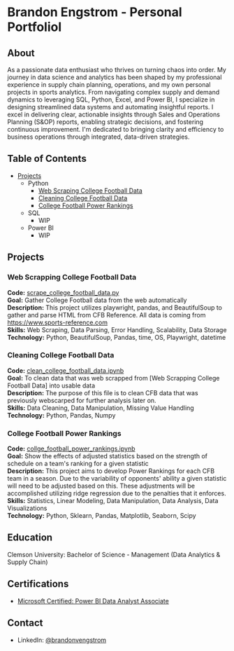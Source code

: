 # Brandon Engstrom - Personal Portfoliol

## About 

As a passionate data enthusiast who thrives on turning chaos into order. My journey in data science and analytics has been shaped by my professional experience in supply chain planning, operations, and my own personal projects in sports analytics. From navigating complex supply and demand dynamics to leveraging SQL, Python, Excel, and Power BI, I specialize in designing streamlined data systems and automating insightful reports. I excel in delivering clear, actionable insights through Sales and Operations Planning (S&OP) reports, enabling strategic decisions, and fostering continuous improvement. I'm dedicated to bringing clarity and efficiency to business operations through integrated, data-driven strategies.

## Table of Contents
  - [Projects](#Projects)
    - Python
      - [Web Scraping College Football Data](#Web-Scrapping-College-Football-Data)
      - [Cleaning College Football Data](#Cleaning-College-Football-Data)
      - [College Football Power Rankings](#College-Football-Power-Rankings)
    - SQL
      - WIP
    - Power BI
      - WIP

## Projects

### Web Scrapping College Football Data
**Code:** [scrape_college_football_data.py](https://github.com/brandonvengstrom/personal_portfolio/blob/main/scrape_college_football_data.py)  
**Goal:** Gather College Football data from the web automatically   
**Description:** This project utilizes playwright, pandas, and BeautifulSoup to gather and parse HTML from CFB Reference. All data is coming from https://www.sports-reference.com  
**Skills:** Web Scraping, Data Parsing, Error Handling, Scalability, Data Storage  
**Technology:** Python, BeautifulSoup, Pandas, time, OS, Playwright, datetime  

### Cleaning College Football Data

**Code:** [clean_college_football_data.ipynb](https://github.com/brandonvengstrom/personal_portfolio/blob/main/clean_college_football_data.ipynb)  
**Goal:** To clean data that was web scrapped from [Web Scrapping College Football Data] into usable data   
**Description:** The purpose of this file is to clean CFB data that was previously webscarped for further analysis later on.  
**Skills:** Data Cleaning, Data Manipulation, Missing Value Handling  
**Technology:** Python, Pandas, Numpy  

### College Football Power Rankings

**Code:** [collge_football_power_rankings.ipynb](https://github.com/brandonvengstrom/personal_portfolio/blob/main/college_football_power_rankings.ipynb)  
**Goal:** Show the effects of adjusted statistics based on the strength of schedule on a team's ranking for a given statistic  
**Description:** This project aims to develop Power Rankings for each CFB team in a season. Due to the variability of opponents' ability a given statistic will need to be adjusted based on this. These adjustments will be accomplished utilizing ridge regression due to the penalties that it enforces.  
**Skills:** Statistics, Linear Modeling, Data Manipulation, Data Analysis, Data Visualizations  
**Technology:** Python, Sklearn, Pandas, Matplotlib, Seaborn, Scipy  

## Education
Clemson University: Bachelor of Science - Management (Data Analytics & Supply Chain)

## Certifications 
  - [Microsoft Certified: Power BI Data Analyst Associate](https://learn.microsoft.com/en-us/users/brandonengstrom-8252/transcript/deqzoa2l355np54)

## Contact
  - LinkedIn: [@brandonvengstrom](https://www.linkedin.com/in/brandonvengstrom/)

